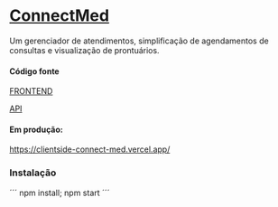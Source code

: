 
#  [ConnectMed](https://clientside-connect-med.vercel.app/)

Um gerenciador de atendimentos, simplificação de agendamentos de consultas e visualização de prontuários.

#### Código fonte

[FRONTEND](https://github.com/patrck-ak/ConnectMed)

[API](https://github.com/patrck-ak/ConnectMed)


#### Em produção: 
https://clientside-connect-med.vercel.app/

### Instalação
 ´´´ npm install; npm start ´´´
